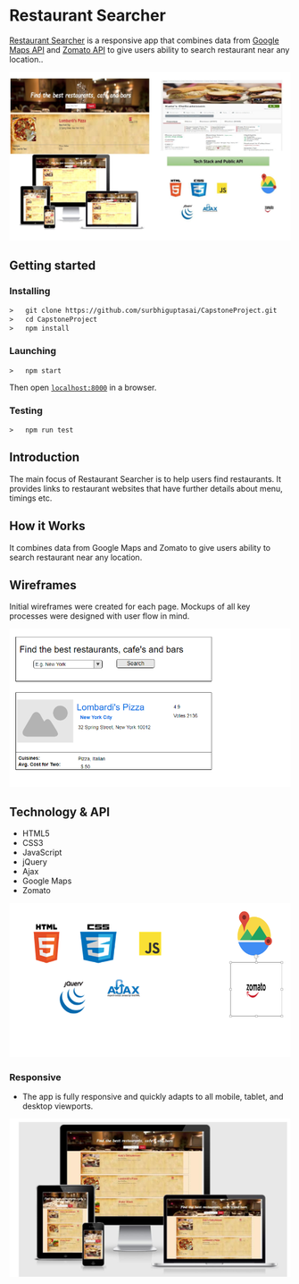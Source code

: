 <h1>Restaurant Searcher</h1>
<p><a href="https://surbhiguptasai.github.io/CapstoneProject/">Restaurant Searcher</a> is a responsive  app that combines data from <a href="https://developers.google.com/maps/">Google Maps API</a> and <a href="https://developers.zomato.com/api">Zomato API</a> to give users ability to search restaurant near any location..</p>
<img src="pics/restaurantSearcherC1.jpg">

## Getting started
### Installing
```
>   git clone https://github.com/surbhiguptasai/CapstoneProject.git
>   cd CapstoneProject
>   npm install
```
### Launching
```
>   npm start
```
Then open [`localhost:8000`](http://localhost:8000) in a browser.
### Testing
```
>   npm run test
```

<h2>Introduction</h2>
<p>The main focus of Restaurant Searcher is to help users find restaurants. It provides links to restaurant websites that have further details about menu, timings etc.
</p>

<h2>How it Works</h2>
<p>It combines  data from Google Maps and Zomato to give users ability to search restaurant near any location.</p>
<h2>Wireframes</h2>
<p>Initial wireframes were created for each page. Mockups of all key processes were designed with user flow in mind.</p>
<img src="pics/restaurantsearcher-wireframes.png">

<h2>Technology & API</h2>
<ul>
  <li>HTML5</li>
  <li>CSS3</li>
  <li>JavaScript</li>
  <li>jQuery</li>
  <li>Ajax</li>
  <li>Google Maps</li>
  <li>Zomato</li>
</ul>
<img src="pics/restaurantsearcher-tech.png">


<h3>Responsive</h3>
<ul>
  <li>The app is fully responsive and quickly adapts to all mobile, tablet, and desktop viewports.</li>
</ul>
<img src="pics/restaurantsearcher-responsive.jpg">

